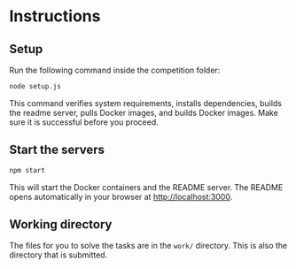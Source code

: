 # Instructions

## Setup

Run the following command inside the competition folder:

```bash
node setup.js
```

This command verifies system requirements, installs dependencies, builds the readme server, pulls Docker images, and
builds Docker images. Make sure it is successful before you proceed.

## Start the servers

```bash
npm start
```

This will start the Docker containers and the README server. The README opens automatically in your browser at
[http://localhost:3000](http://localhost:3000).

## Working directory

The files for you to solve the tasks are in the `work/` directory. This is also the directory that is submitted.
